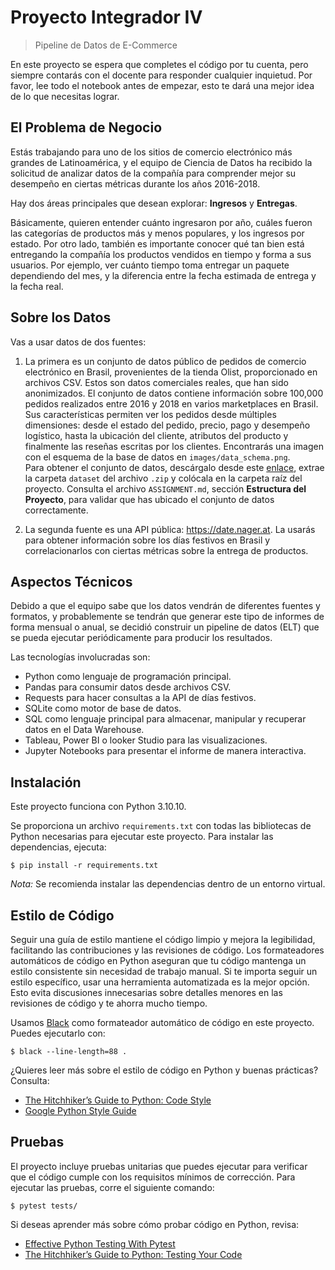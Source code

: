 # Proyecto Integrador IV
> Pipeline de Datos de E-Commerce

En este proyecto se espera que completes el código por tu cuenta, pero siempre contarás con el docente para responder cualquier inquietud. Por favor, lee todo el notebook antes de empezar, esto te dará una mejor idea de lo que necesitas lograr.

## El Problema de Negocio

Estás trabajando para uno de los sitios de comercio electrónico más grandes de Latinoamérica, y el equipo de Ciencia de Datos ha recibido la solicitud de analizar datos de la compañía para comprender mejor su desempeño en ciertas métricas durante los años 2016-2018.

Hay dos áreas principales que desean explorar: **Ingresos** y **Entregas**.

Básicamente, quieren entender cuánto ingresaron por año, cuáles fueron las categorías de productos más y menos populares, y los ingresos por estado. Por otro lado, también es importante conocer qué tan bien está entregando la compañía los productos vendidos en tiempo y forma a sus usuarios. Por ejemplo, ver cuánto tiempo toma entregar un paquete dependiendo del mes, y la diferencia entre la fecha estimada de entrega y la fecha real.

## Sobre los Datos

Vas a usar datos de dos fuentes:

1. La primera es un conjunto de datos público de pedidos de comercio electrónico en Brasil, provenientes de la tienda Olist, proporcionado en archivos CSV. Estos son datos comerciales reales, que han sido anonimizados. El conjunto de datos contiene información sobre 100,000 pedidos realizados entre 2016 y 2018 en varios marketplaces en Brasil. Sus características permiten ver los pedidos desde múltiples dimensiones: desde el estado del pedido, precio, pago y desempeño logístico, hasta la ubicación del cliente, atributos del producto y finalmente las reseñas escritas por los clientes. Encontrarás una imagen con el esquema de la base de datos en `images/data_schema.png`.  
   Para obtener el conjunto de datos, descárgalo desde este [enlace](https://drive.google.com/file/d/1HIy4LNNQESuXUj-u_mNJTCGCRrCeSbo-/view?usp=share_link), extrae la carpeta `dataset` del archivo `.zip` y colócala en la carpeta raíz del proyecto. Consulta el archivo `ASSIGNMENT.md`, sección **Estructura del Proyecto**, para validar que has ubicado el conjunto de datos correctamente.

2. La segunda fuente es una API pública: https://date.nager.at. La usarás para obtener información sobre los días festivos en Brasil y correlacionarlos con ciertas métricas sobre la entrega de productos.

## Aspectos Técnicos

Debido a que el equipo sabe que los datos vendrán de diferentes fuentes y formatos, y probablemente se tendrán que generar este tipo de informes de forma mensual o anual, se decidió construir un pipeline de datos (ELT) que se pueda ejecutar periódicamente para producir los resultados.

Las tecnologías involucradas son:
- Python como lenguaje de programación principal.
- Pandas para consumir datos desde archivos CSV.
- Requests para hacer consultas a la API de días festivos.
- SQLite como motor de base de datos.
- SQL como lenguaje principal para almacenar, manipular y recuperar datos en el Data Warehouse.
- Tableau, Power BI o looker Studio para las visualizaciones.
- Jupyter Notebooks para presentar el informe de manera interactiva.

## Instalación
Este proyecto funciona con Python 3.10.10.

Se proporciona un archivo `requirements.txt` con todas las bibliotecas de Python necesarias para ejecutar este proyecto. Para instalar las dependencias, ejecuta:

```console
$ pip install -r requirements.txt
```

*Nota:* Se recomienda instalar las dependencias dentro de un entorno virtual.

## Estilo de Código

Seguir una guía de estilo mantiene el código limpio y mejora la legibilidad, facilitando las contribuciones y las revisiones de código. Los formateadores automáticos de código en Python aseguran que tu código mantenga un estilo consistente sin necesidad de trabajo manual. Si te importa seguir un estilo específico, usar una herramienta automatizada es la mejor opción. Esto evita discusiones innecesarias sobre detalles menores en las revisiones de código y te ahorra mucho tiempo.

Usamos [Black](https://black.readthedocs.io/) como formateador automático de código en este proyecto. Puedes ejecutarlo con:

```console
$ black --line-length=88 .
```

¿Quieres leer más sobre el estilo de código en Python y buenas prácticas? Consulta:
- [The Hitchhiker’s Guide to Python: Code Style](https://docs.python-guide.org/writing/style/)
- [Google Python Style Guide](https://google.github.io/styleguide/pyguide.html)

## Pruebas

El proyecto incluye pruebas unitarias que puedes ejecutar para verificar que el código cumple con los requisitos mínimos de corrección. Para ejecutar las pruebas, corre el siguiente comando:

```console
$ pytest tests/
```

Si deseas aprender más sobre cómo probar código en Python, revisa:
- [Effective Python Testing With Pytest](https://realpython.com/pytest-python-testing/)
- [The Hitchhiker’s Guide to Python: Testing Your Code](https://docs.python-guide.org/writing/tests/)

